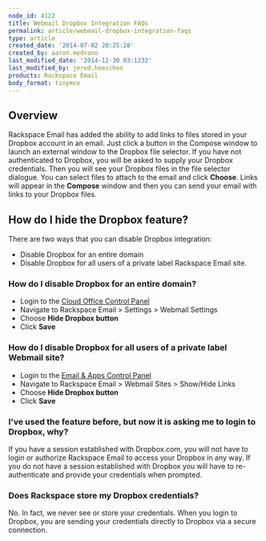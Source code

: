 ```yaml
---
node_id: 4122
title: Webmail Dropbox Integration FAQs
permalink: article/webmail-dropbox-integration-faqs
type: article
created_date: '2014-07-02 20:25:28'
created_by: aaron.medrano
last_modified_date: '2014-12-30 03:1232'
last_modified_by: jered.heeschen
products: Rackspace Email
body_format: tinymce
---
```


Overview
--------

Rackspace Email has added the ability to add links to files stored in
your Dropbox account in an email. Just click a button in the Compose
window to launch an external window to the Dropbox file selector. If you
have not authenticated to Dropbox, you will be asked to supply your
Dropbox credentials. Then you will see your Dropbox files in the file
selector dialogue. You can select files to attach to the email and click
**Choose**. Links will appear in the **Compose** window and then you can
send your email with links to your Dropbox files.

How do I hide the Dropbox feature?
----------------------------------

There are two ways that you can disable Dropbox integration:

-   Disable Dropbox for an entire domain
-   Disable Dropbox for all users of a private label Rackspace Email
    site.

### How do I disable Dropbox for an entire domain?

-   Login to the [Cloud Office Control
    Panel](https://cp.rackspace.com "Email & Apps Control Panel")
-   Navigate to Rackspace Email \> Settings \> Webmail Settings
-   Choose **Hide Dropbox button**
-   Click **Save**

### How do I disable Dropbox for all users of a private label Webmail site?

-   Login to the [Email & Apps Control
    Panel](https://cp.rackspace.com "Email & Apps Control Panel")
-   Navigate to Rackspace Email \> Webmail Sites \> Show/Hide Links
-   Choose **Hide Dropbox button**
-   Click **Save**

### I've used the feature before, but now it is asking me to login to Dropbox, why?

If you have a session established with Dropbox.com, you will not have to
login or authorize Rackspace Email to access your Dropbox in any way. If
you do not have a session established with Dropbox you will have to
re-authenticate and provide your credentials when prompted.

### Does Rackspace store my Dropbox credentials?

No. In fact, we never see or store your credentials. When you login to
Dropbox, you are sending your credentials directly to Dropbox via a
secure connection.

